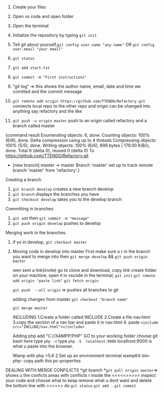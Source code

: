1. Create your files
2. Open vs code and open folder
3. Open the terminal
4. Initialize the repository by typing `git init`
5. Tell git about yourself,`git config user.name "any name"` OR `git config user.email "your email"`

6. `git status`
7. `git add start.txt`
8. `git commit -m "First instructions"`
9. "git log" => this shows the author name, email, date and time we comitted and the commit message
10. `git remote add origin https://github.com/TTENDO/Refactory.git` connects local repo to the other repo and  origin can be changed into anything say refactory and the like
11. `git push -u origin master` push to an origin called refactory and a branch called master

{command result
Enumerating objects: 6, done.
Counting objects: 100% (6/6), done.
Delta compression using up to 4 threads
Compressing objects: 100% (5/5), done.
Writing objects: 100% (6/6), 896 bytes | 179.00 KiB/s, done.
Total 6 (delta 0), reused 0 (delta 0)
To https://github.com/TTENDO/Refactory.git
 * [new branch]      master -> master
Branch 'master' set up to track remote branch 'master' from 'refactory'.}


Creating a branch
1. `git branch develop` creates a new branch develop
2. `git branch` displays the branches you have
3. `git checkout develop` takes you to the develop branch 

Committing in branches
1. `git add` then  `git commit -m "message"`
2. `git push origin develop` pushes to develop

Merging work in the branches
1. if yo in develop, `git checkout master`
2. Moving code in develop into master
   First make sure u r in the branch you want to merge into
   then `git merge develop`  &&     `git push origin master`



   wen sent a link(invite)
   go to clone and download, copy link
   create folder on your machine, open it in vscode
   in the terminal, `git init`
   `git remote add origin "paste link"`
   `git fetch origin`

   `git push  --all origin` => pushes all branches to git


   adding changes from master
   `git checkout "branch name"`
   
   `git merge master`




   INCLUDING
   1.Create a folder called INCLUDE
   2.Create a file nav.html
   3.copy the section of  a nav bar and paste it in nav.html
   4. paste `<include src="INCLUDE/nav.html"></include>`


   Adding php
   add "C://XAMPP/PHP"
   GO to your working folder
   choose git bash here
   type    `php -v`
   type  `php -S  localhost:9000`
    localhost:9000 is what u paste into the browser.



   Wamp with php >5.6
   2.Set up an environment terminal 
   wamp64-bin-php-  copy path
   this pc-properties


DEALING WITH MERGE CONFILICTS
*git branch
*`git pull origin master`=> shows u the conficts
areas with conflicts r inside the <<<<<>>>>>
inspect your code and choose what to keep
remove what u dont want and delete the bottom line with >>>>>>
do `git status`
`git add .`
`git commit`
   

